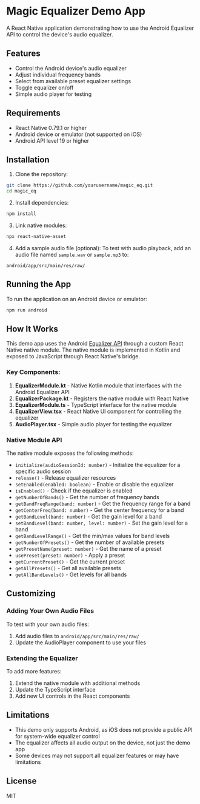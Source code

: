 # Magic Equalizer Demo App

A React Native application demonstrating how to use the Android Equalizer API to control the device's audio equalizer.

## Features

- Control the Android device's audio equalizer
- Adjust individual frequency bands
- Select from available preset equalizer settings
- Toggle equalizer on/off
- Simple audio player for testing

## Requirements

- React Native 0.79.1 or higher
- Android device or emulator (not supported on iOS)
- Android API level 19 or higher

## Installation

1. Clone the repository:
```bash
git clone https://github.com/yourusername/magic_eq.git
cd magic_eq
```

2. Install dependencies:
```bash
npm install
```

3. Link native modules:
```bash
npx react-native-asset
```

4. Add a sample audio file (optional):
To test with audio playback, add an audio file named `sample.wav` or `sample.mp3` to:
```
android/app/src/main/res/raw/
```

## Running the App

To run the application on an Android device or emulator:

```bash
npm run android
```

## How It Works

This demo app uses the Android [Equalizer API](https://developer.android.com/reference/android/media/audiofx/Equalizer) through a custom React Native native module. The native module is implemented in Kotlin and exposed to JavaScript through React Native's bridge.

### Key Components:

1. **EqualizerModule.kt** - Native Kotlin module that interfaces with the Android Equalizer API
2. **EqualizerPackage.kt** - Registers the native module with React Native
3. **EqualizerModule.ts** - TypeScript interface for the native module
4. **EqualizerView.tsx** - React Native UI component for controlling the equalizer
5. **AudioPlayer.tsx** - Simple audio player for testing the equalizer

### Native Module API

The native module exposes the following methods:

- `initialize(audioSessionId: number)` - Initialize the equalizer for a specific audio session
- `release()` - Release equalizer resources
- `setEnabled(enabled: boolean)` - Enable or disable the equalizer
- `isEnabled()` - Check if the equalizer is enabled
- `getNumberOfBands()` - Get the number of frequency bands
- `getBandFreqRange(band: number)` - Get the frequency range for a band
- `getCenterFreq(band: number)` - Get the center frequency for a band
- `getBandLevel(band: number)` - Get the gain level for a band
- `setBandLevel(band: number, level: number)` - Set the gain level for a band
- `getBandLevelRange()` - Get the min/max values for band levels
- `getNumberOfPresets()` - Get the number of available presets
- `getPresetName(preset: number)` - Get the name of a preset
- `usePreset(preset: number)` - Apply a preset
- `getCurrentPreset()` - Get the current preset
- `getAllPresets()` - Get all available presets
- `getAllBandLevels()` - Get levels for all bands

## Customizing

### Adding Your Own Audio Files

To test with your own audio files:

1. Add audio files to `android/app/src/main/res/raw/`
2. Update the AudioPlayer component to use your files

### Extending the Equalizer

To add more features:

1. Extend the native module with additional methods
2. Update the TypeScript interface
3. Add new UI controls in the React components

## Limitations

- This demo only supports Android, as iOS does not provide a public API for system-wide equalizer control
- The equalizer affects all audio output on the device, not just the demo app
- Some devices may not support all equalizer features or may have limitations

## License

MIT
